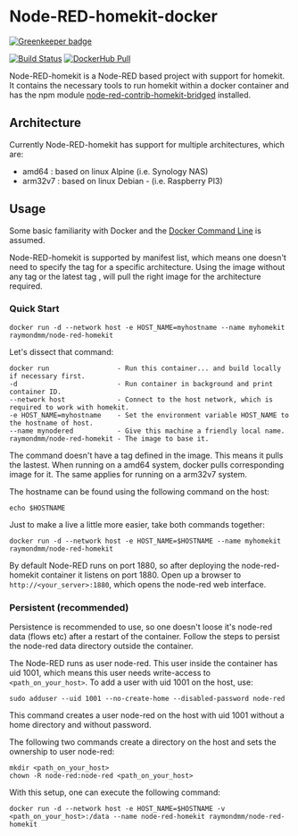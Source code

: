 # Node-RED-homekit-docker

[![Greenkeeper badge](https://badges.greenkeeper.io/RaymondMouthaan/node-red-homekit-docker.svg)](https://greenkeeper.io/)

[![Build Status](https://travis-ci.org/RaymondMouthaan/node-red-homekit-docker.svg?branch=master)](https://travis-ci.org/RaymondMouthaan/node-red-homekit-docker)
[![DockerHub Pull](https://img.shields.io/docker/pulls/raymondmm/node-red-homekit.svg)](https://hub.docker.com/r/raymondmm/node-red-homekit/)

Node-RED-homekit is a Node-RED based project with support for homekit. It contains the necessary tools to run homekit within a docker container and has the npm module [node-red-contrib-homekit-bridged](https://www.npmjs.com/package/node-red-contrib-homekit-bridged) installed.

## Architecture
Currently Node-RED-homekit has support for multiple architectures, which are:
- amd64 : based on linux Alpine (i.e. Synology NAS)
- arm32v7 : based on linux Debian - (i.e. Raspberry PI3)

## Usage
Some basic familiarity with Docker and the [Docker Command Line](https://docs.docker.com/engine/reference/commandline/cli/) is assumed.

Node-RED-homekit is supported by manifest list, which means one doesn't need to specify the tag for a specific architecture. Using the image without any tag or the latest tag , will pull the right image for the architecture required.

### Quick Start

```
docker run -d --network host -e HOST_NAME=myhostname --name myhomekit raymondmm/node-red-homekit
```

Let's dissect that command:

    docker run                 - Run this container... and build locally if necessary first.
    -d                         - Run container in background and print container ID.
    --network host             - Connect to the host network, which is required to work with homekit.
    -e HOST_NAME=myhostname    - Set the environment variable HOST_NAME to the hostname of host.
    --name mynodered           - Give this machine a friendly local name.
    raymondmm/node-red-homekit - The image to base it.

The command doesn't have a tag defined in the image. This means it pulls the lastest. When running on a amd64 system, docker pulls corresponding image for it. The same applies for running on a arm32v7 system.

The hostname can be found using the following command on the host:
```
echo $HOSTNAME
```

Just to make a live a little more easier, take both commands together:
```
docker run -d --network host -e HOST_NAME=$HOSTNAME --name myhomekit raymondmm/node-red-homekit
```

By default Node-RED runs on port 1880, so after deploying the node-red-homekit container it listens on port 1880. Open up a browser to `http://<your_server>:1880`, which opens the node-red web interface.

### Persistent (recommended)
Persistence is recommended to use, so one doesn't loose it's node-red data (flows etc) after a restart of the container. Follow the steps to persist the node-red data directory outside the container.

The Node-RED runs as user node-red. This user inside the container has uid 1001, which means this user needs write-access to `<path_on_your_host>`. To add a user with uid 1001 on the host, use:

```
sudo adduser --uid 1001 --no-create-home --disabled-password node-red
```

This command creates a user node-red on the host with uid 1001 without a home directory and without password.

The following two commands create a directory on the host and sets the ownership to user node-red:
```
mkdir <path_on_your_host>
chown -R node-red:node-red <path_on_your_host>
```

With this setup, one can execute the following command:
```
docker run -d --network host -e HOST_NAME=$HOSTNAME -v <path_on_your_host>:/data --name node-red-homekit raymondmm/node-red-homekit
```
